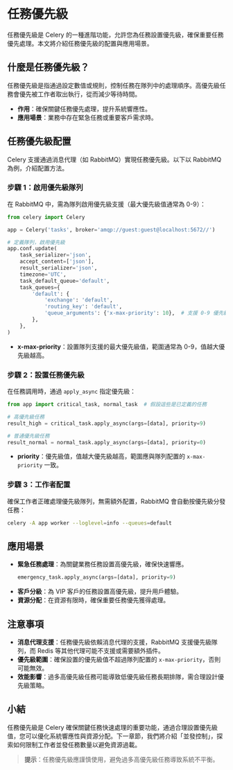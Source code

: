 # 任務優先級

任務優先級是 Celery 的一種進階功能，允許您為任務設置優先級，確保重要任務優先處理。本文將介紹任務優先級的配置與應用場景。

## 什麼是任務優先級？

任務優先級是指通過設定數值或規則，控制任務在隊列中的處理順序。高優先級任務會優先被工作者取出執行，從而減少等待時間。

- **作用**：確保關鍵任務優先處理，提升系統響應性。
- **應用場景**：業務中存在緊急任務或重要客戶需求時。

## 任務優先級配置

Celery 支援通過消息代理（如 RabbitMQ）實現任務優先級。以下以 RabbitMQ 為例，介紹配置方法。

### 步驟 1：啟用優先級隊列

在 RabbitMQ 中，需為隊列啟用優先級支援（最大優先級值通常為 0-9）：
```python
from celery import Celery

app = Celery('tasks', broker='amqp://guest:guest@localhost:5672//')

# 定義隊列，啟用優先級
app.conf.update(
    task_serializer='json',
    accept_content=['json'],
    result_serializer='json',
    timezone='UTC',
    task_default_queue='default',
    task_queues={
        'default': {
            'exchange': 'default',
            'routing_key': 'default',
            'queue_arguments': {'x-max-priority': 10},  # 支援 0-9 優先級
        },
    },
)
```

- **x-max-priority**：設置隊列支援的最大優先級值，範圍通常為 0-9，值越大優先級越高。

### 步驟 2：設置任務優先級

在任務調用時，通過 `apply_async` 指定優先級：
```python
from app import critical_task, normal_task  # 假設這些是已定義的任務

# 高優先級任務
result_high = critical_task.apply_async(args=[data], priority=9)

# 普通優先級任務
result_normal = normal_task.apply_async(args=[data], priority=0)
```

- **priority**：優先級值，值越大優先級越高，範圍應與隊列配置的 `x-max-priority` 一致。

### 步驟 3：工作者配置

確保工作者正確處理優先級隊列，無需額外配置，RabbitMQ 會自動按優先級分發任務：
```bash
celery -A app worker --loglevel=info --queues=default
```

## 應用場景

- **緊急任務處理**：為關鍵業務任務設置高優先級，確保快速響應。
  ```python
  emergency_task.apply_async(args=[data], priority=9)
  ```
- **客戶分級**：為 VIP 客戶的任務設置高優先級，提升用戶體驗。
- **資源分配**：在資源有限時，確保重要任務優先獲得處理。

## 注意事項

- **消息代理支援**：任務優先級依賴消息代理的支援，RabbitMQ 支援優先級隊列，而 Redis 等其他代理可能不支援或需要額外插件。
- **優先級範圍**：確保設置的優先級值不超過隊列配置的 `x-max-priority`，否則可能無效。
- **效能影響**：過多高優先級任務可能導致低優先級任務長期排隊，需合理設計優先級策略。

## 小結

任務優先級是 Celery 確保關鍵任務快速處理的重要功能，通過合理設置優先級值，您可以優化系統響應性與資源分配。下一章節，我們將介紹「並發控制」，探索如何限制工作者並發任務數量以避免資源過載。

> **提示**：任務優先級應謹慎使用，避免過多高優先級任務導致系統不平衡。
